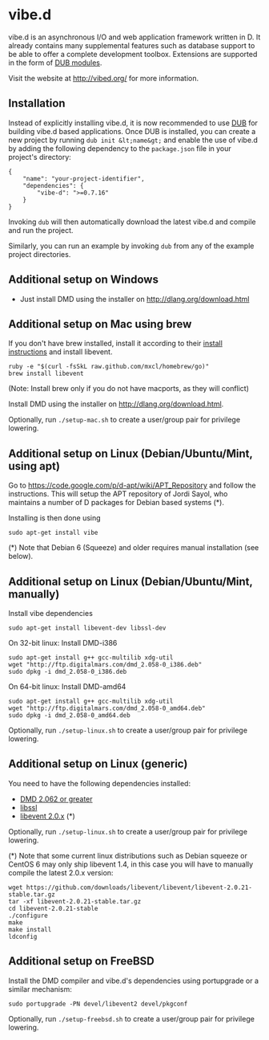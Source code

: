 vibe.d
======

vibe.d is an asynchronous I/O and web application framework written in D.
It already contains many supplemental features such as database support
to be able to offer a complete development toolbox. Extensions are
supported in the form of [DUB modules](http://registry.vibed.org/).

Visit the website at <http://vibed.org/> for more information.


Installation
------------

Instead of explicitly installing vibe.d, it is now recommended to use 
[DUB](https://github.com/rejectedsoftware/dub) for building vibe.d based
applications. Once DUB is installed, you can create a new project by running
`dub init &lt;name&gt;` and enable the use of vibe.d by adding the following
dependency to the `package.json` file in your project's directory:

    {
        "name": "your-project-identifier",
        "dependencies": {
            "vibe-d": ">=0.7.16"
        }
    }

Invoking `dub` will then automatically download the latest vibe.d and compile
and run the project.

Similarly, you can run an example by invoking `dub` from any of the
example project directories.


Additional setup on Windows
---------------------------

 - Just install DMD using the installer on <http://dlang.org/download.html>


Additional setup on Mac using brew
----------------------------------

If you don't have brew installed, install it according to their [install
instructions](<https://github.com/mxcl/homebrew/wiki/installation>) and
install libevent.

    ruby -e "$(curl -fsSkL raw.github.com/mxcl/homebrew/go)"
    brew install libevent

(Note: Install brew only if you do not have macports, as they will conflict)

Install DMD using the installer on <http://dlang.org/download.html>.
 
Optionally, run `./setup-mac.sh` to create a user/group pair for privilege lowering.


Additional setup on Linux (Debian/Ubuntu/Mint, using apt)
---------------------------------------------------------

Go to <https://code.google.com/p/d-apt/wiki/APT_Repository> and follow the
instructions. This will setup the APT repository of Jordi Sayol, who maintains
a number of D packages for Debian based systems (*).

Installing is then done using

    sudo apt-get install vibe

(*) Note that Debian 6 (Squeeze) and older requires manual installation (see below).


Additional setup on Linux (Debian/Ubuntu/Mint, manually)
---------------------------------------------------

Install vibe dependencies

    sudo apt-get install libevent-dev libssl-dev


On 32-bit linux: Install DMD-i386

    sudo apt-get install g++ gcc-multilib xdg-util
    wget "http://ftp.digitalmars.com/dmd_2.058-0_i386.deb"
    sudo dpkg -i dmd_2.058-0_i386.deb


On 64-bit linux: Install DMD-amd64

    sudo apt-get install g++ gcc-multilib xdg-util
    wget "http://ftp.digitalmars.com/dmd_2.058-0_amd64.deb"
    sudo dpkg -i dmd_2.058-0_amd64.deb


Optionally, run `./setup-linux.sh` to create a user/group pair for privilege lowering.


Additional setup on Linux (generic)
-----------------------------------

You need to have the following dependencies installed:

 - [DMD 2.062 or greater](http://dlang.org/download)
 - [libssl](http://www.openssl.org/source/)
 - [libevent 2.0.x](http://libevent.org/) (*)

Optionally, run `./setup-linux.sh` to create a user/group pair for privilege lowering.

(*) Note that some current linux distributions such as Debian squeeze or CentOS 6 may only ship libevent 1.4, in this case you will have to manually compile the latest 2.0.x version:

```
wget https://github.com/downloads/libevent/libevent/libevent-2.0.21-stable.tar.gz
tar -xf libevent-2.0.21-stable.tar.gz
cd libevent-2.0.21-stable
./configure
make
make install
ldconfig
```


Additional setup on FreeBSD
---------------------------

Install the DMD compiler and vibe.d's dependencies using portupgrade or a similar mechanism:

    sudo portupgrade -PN devel/libevent2 devel/pkgconf

Optionally, run `./setup-freebsd.sh` to create a user/group pair for privilege lowering.

